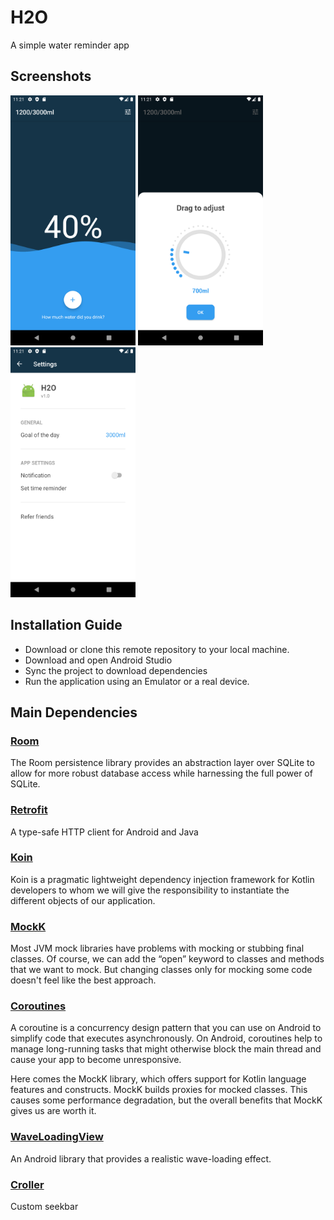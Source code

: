 # H2O 
A simple water reminder app

## Screenshots
<img src="/screenshots/screenshot1.png" width="200" /> <img src="/screenshots/screenshot3.png" width="200" /> <img src="/screenshots/screenshot2.png" width="200" />

## Installation Guide
- Download or clone this remote repository to your local machine.
- Download and open Android Studio
- Sync the project to download dependencies
- Run the application using an Emulator or a real device.

## Main Dependencies
### [Room](https://developer.android.com/topic/libraries/architecture/room)
The Room persistence library provides an abstraction layer over SQLite to allow for more robust database access while harnessing the full power of SQLite.

### [Retrofit](https://github.com/square/retrofit)
A type-safe HTTP client for Android and Java

### [Koin](https://github.com/InsertKoinIO/koin)
Koin is a pragmatic lightweight dependency injection framework for Kotlin developers to whom we will give the responsibility to instantiate the different objects of our application.

### [MockK](https://github.com/mockk/mockk)
Most JVM mock libraries have problems with mocking or stubbing final classes. Of course, we can add the “open” keyword to classes and methods that we want to mock. But changing classes only for mocking some code doesn't feel like the best approach.

### [Coroutines](https://github.com/Kotlin/kotlinx.coroutines)
A coroutine is a concurrency design pattern that you can use on Android to simplify code that executes asynchronously. On Android, coroutines help to manage long-running tasks that might otherwise block the main thread and cause your app to become unresponsive.

Here comes the MockK library, which offers support for Kotlin language features and constructs. MockK builds proxies for mocked classes. This causes some performance degradation, but the overall benefits that MockK gives us are worth it.

### [WaveLoadingView](https://github.com/tangqi92/WaveLoadingView)
An Android library that provides a realistic wave-loading effect.

### [Croller](https://github.com/harjot-oberai/Croller)
Custom seekbar
